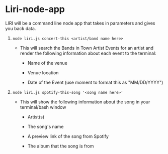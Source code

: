 # Liri-node-app

LIRI will be a command line node app that takes in parameters and gives you back data.

1. `node liri.js concert-this <artist/band name here>`

   * This will search the Bands in Town Artist Events for an artist and render the following information about each event to the terminal:

     * Name of the venue

     * Venue location

     * Date of the Event (use moment to format this as "MM/DD/YYYY")

2. `node liri.js spotify-this-song '<song name here>'`

   * This will show the following information about the song in your terminal/bash window

     * Artist(s)

     * The song's name

     * A preview link of the song from Spotify

     * The album that the song is from
